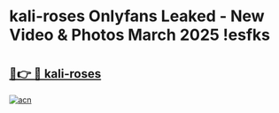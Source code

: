 # kali-roses Onlyfans Leaked - New Video & Photos March 2025 !esfks

# <h2><a href="https://cqd8k3.iuczelnia.edu.pl?title=kali-roses&ref=esfks">🔗👉 🔴 kali-roses</a></h2>

[![acn](https://github.com/user-attachments/assets/0f9c940e-d8b0-45ae-aac7-cd30a18b3e1c)](https://cqd8k3.iuczelnia.edu.pl?title=kali-roses&ref=esfks)

